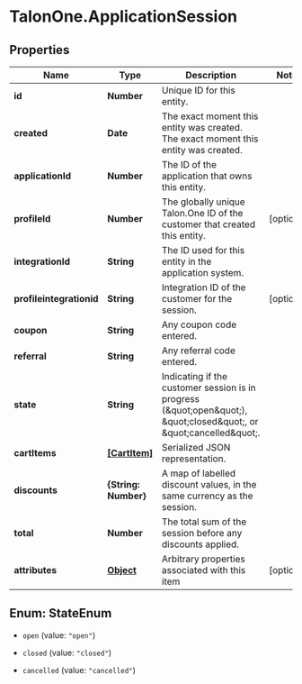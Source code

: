 # TalonOne.ApplicationSession

## Properties

Name | Type | Description | Notes
------------ | ------------- | ------------- | -------------
**id** | **Number** | Unique ID for this entity. | 
**created** | **Date** | The exact moment this entity was created. The exact moment this entity was created. | 
**applicationId** | **Number** | The ID of the application that owns this entity. | 
**profileId** | **Number** | The globally unique Talon.One ID of the customer that created this entity. | [optional] 
**integrationId** | **String** | The ID used for this entity in the application system. | 
**profileintegrationid** | **String** | Integration ID of the customer for the session. | [optional] 
**coupon** | **String** | Any coupon code entered. | 
**referral** | **String** | Any referral code entered. | 
**state** | **String** | Indicating if the customer session is in progress (\&quot;open\&quot;), \&quot;closed\&quot;, or \&quot;cancelled\&quot;. | 
**cartItems** | [**[CartItem]**](CartItem.md) | Serialized JSON representation. | 
**discounts** | **{String: Number}** | A map of labelled discount values, in the same currency as the session. | 
**total** | **Number** | The total sum of the session before any discounts applied. | 
**attributes** | [**Object**](.md) | Arbitrary properties associated with this item | [optional] 



## Enum: StateEnum


* `open` (value: `"open"`)

* `closed` (value: `"closed"`)

* `cancelled` (value: `"cancelled"`)




